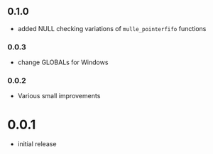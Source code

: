 ## 0.1.0

* added NULL checking variations of `mulle_pointerfifo` functions


### 0.0.3

* change GLOBALs for Windows

### 0.0.2

* Various small improvements

# 0.0.1

* initial release
